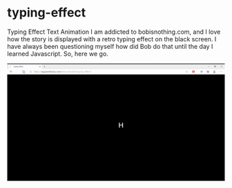 # typing-effect

Typing Effect Text Animation
I am addicted to bobisnothing.com, and I love how the story is displayed with a retro typing effect on the black screen. I have always been questioning myself how did Bob do that until the day I learned Javascript. So, here we go.

![](typing-effect.gif)
